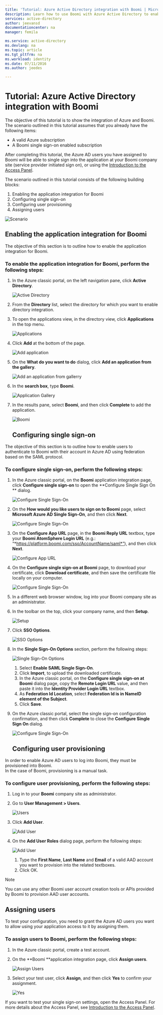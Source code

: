 ```yaml
---
title: 'Tutorial: Azure Active Directory integration with Boomi | Microsoft Azure'
description: Learn how to use Boomi with Azure Active Directory to enable single sign-on, automated provisioning, and more!
services: active-directory
author: jeevansd
documentationcenter: na
manager: femila

ms.service: active-directory
ms.devlang: na
ms.topic: article
ms.tgt_pltfrm: na
ms.workload: identity
ms.date: 07/11/2016
ms.author: jeedes

---
```

# Tutorial: Azure Active Directory integration with Boomi
The objective of this tutorial is to show the integration of Azure and Boomi.  
The scenario outlined in this tutorial assumes that you already have the following items:

* A valid Azure subscription
* A Boomi single sign-on enabled subscription

After completing this tutorial, the Azure AD users you have assigned to Boomi will be able to single sign into the application at your Boomi company site (service provider initiated sign on), or using the [Introduction to the Access Panel](active-directory-saas-access-panel-introduction.md).

The scenario outlined in this tutorial consists of the following building blocks:

1. Enabling the application integration for Boomi
2. Configuring single sign-on
3. Configuring user provisioning
4. Assigning users

![Scenario](./media/active-directory-saas-boomi-tutorial/IC791134.png "Scenario")

## Enabling the application integration for Boomi
The objective of this section is to outline how to enable the application integration for Boomi.

### To enable the application integration for Boomi, perform the following steps:
1. In the Azure classic portal, on the left navigation pane, click **Active Directory**.
   
   ![Active Directory](./media/active-directory-saas-boomi-tutorial/IC700993.png "Active Directory")
2. From the **Directory** list, select the directory for which you want to enable directory integration.
3. To open the applications view, in the directory view, click **Applications** in the top menu.
   
   ![Applications](./media/active-directory-saas-boomi-tutorial/IC700994.png "Applications")
4. Click **Add** at the bottom of the page.
   
   ![Add application](./media/active-directory-saas-boomi-tutorial/IC749321.png "Add application")
5. On the **What do you want to do** dialog, click **Add an application from the gallery**.
   
   ![Add an application from gallerry](./media/active-directory-saas-boomi-tutorial/IC749322.png "Add an application from gallerry")
6. In the **search box**, type **Boomi**.
   
   ![Application Gallery](./media/active-directory-saas-boomi-tutorial/IC790822.png "Application Gallery")
7. In the results pane, select **Boomi**, and then click **Complete** to add the application.
   
   ![Boomi](./media/active-directory-saas-boomi-tutorial/IC790823.png "Boomi")
   
   ## Configuring single sign-on

The objective of this section is to outline how to enable users to authenticate to Boomi with their account in Azure AD using federation based on the SAML protocol.

### To configure single sign-on, perform the following steps:
1. In the Azure classic portal, on the **Boomi** application integration page, click **Configure single sign-on** to open the **Configure Single Sign On ** dialog.
   
   ![Configure Single Sign-On](./media/active-directory-saas-boomi-tutorial/IC790824.png "Configure Single Sign-On")
2. On the **How would you like users to sign on to Boomi** page, select **Microsoft Azure AD Single Sign-On**, and then click **Next**.
   
   ![Configure Single Sign-On](./media/active-directory-saas-boomi-tutorial/IC790825.png "Configure Single Sign-On")
3. On the **Configure App URL** page, in the **Boomi Reply URL** textbox, type your **Boomi AtomSphere Login URL** (e.g.: “*https://platform.boomi.com/sso/AccountName/saml*”), and then click **Next**.
   
   ![Configure App URL](./media/active-directory-saas-boomi-tutorial/IC790826.png "Configure App URL")
4. On the **Configure single sign-on at Boomi** page, to download your certificate, click **Download certificate**, and then save the certificate file locally on your computer.
   
   ![Configure Single Sign-On](./media/active-directory-saas-boomi-tutorial/IC790827.png "Configure Single Sign-On")
5. In a different web browser window, log into your Boomi company site as an administrator.
6. In the toolbar on the top, click your company name, and then **Setup**.
   
   ![Setup](./media/active-directory-saas-boomi-tutorial/IC790828.png "Setup")
7. Click **SSO Options**.
   
   ![SSO Options](./media/active-directory-saas-boomi-tutorial/IC790829.png "SSO Options")
8. In the **Single Sign-On Options** section, perform the following steps:
   
   ![Single Sign-On Options](./media/active-directory-saas-boomi-tutorial/IC790830.png "Single Sign-On Options")
   
   1. Select **Enable SAML Single Sign-On**.
   2. Click **Import**, to upload the downloaded certificate.
   3. In the Azure classic portal, on the **Configure single sign-on at Boomi** dialog page, copy the **Remote Login URL** value, and then paste it into the **Identity Provider Login URL** textbox.
   4. As **Federation Id Location**, select **Federation Id is in NameID element of the Subject**.
   5. Click **Save**.
9. On the Azure classic portal, select the single sign-on configuration confirmation, and then click **Complete** to close the **Configure Single Sign On** dialog.
   
   ![Configure Single Sign-On](./media/active-directory-saas-boomi-tutorial/IC775560.png "Configure Single Sign-On")
   
   ## Configuring user provisioning

In order to enable Azure AD users to log into Boomi, they must be provisioned into Boomi.  
In the case of Boomi, provisioning is a manual task.

### To configure user provisioning, perform the following steps:
1. Log in to your **Boomi** company site as administrator.
2. Go to **User Management \> Users**.
   
   ![Users](./media/active-directory-saas-boomi-tutorial/IC790831.png "Users")
3. Click **Add User**.
   
   ![Add User](./media/active-directory-saas-boomi-tutorial/IC790832.png "Add User")
4. On the **Add User Roles** dialog page, perform the following steps:
   
   ![Add User](./media/active-directory-saas-boomi-tutorial/IC790833.png "Add User")
   
   1. Type the **First Name**, **Last Name** and **Email** of a valid AAD account you want to provision into the related textboxes.
   2. Click OK.

> [!NOTE]
> You can use any other Boomi user account creation tools or APIs provided by Boomi to provision AAD user accounts.
> 
> 

## Assigning users
To test your configuration, you need to grant the Azure AD users you want to allow using your application access to it by assigning them.

### To assign users to Boomi, perform the following steps:
1. In the Azure classic portal, create a test account.
2. On the **Boomi **application integration page, click **Assign users**.
   
   ![Assign Users](./media/active-directory-saas-boomi-tutorial/IC790834.png "Assign Users")
3. Select your test user, click **Assign**, and then click **Yes** to confirm your assignment.
   
   ![Yes](./media/active-directory-saas-boomi-tutorial/IC767830.png "Yes")

If you want to test your single sign-on settings, open the Access Panel. For more details about the Access Panel, see [Introduction to the Access Panel](active-directory-saas-access-panel-introduction.md).

